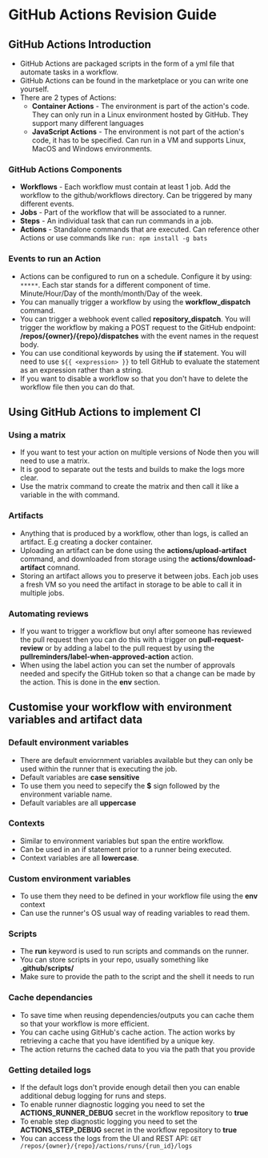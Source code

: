 <!--
## Welcome to GitHub Pages

You can use the [editor on GitHub](https://github.com/TIGHEDEV/GitHub-Actions-Exam/edit/gh-pages/index.md) to maintain and preview the content for your website in Markdown files.

Whenever you commit to this repository, GitHub Pages will run [Jekyll](https://jekyllrb.com/) to rebuild the pages in your site, from the content in your Markdown files.

### Markdown

Markdown is a lightweight and easy-to-use syntax for styling your writing. It includes conventions for

```markdown
Syntax highlighted code block

# Header 1
## Header 2
### Header 3

- Bulleted
- List

1. Numbered
2. List

**Bold** and _Italic_ and `Code` text

[Link](url) and ![Image](src)
```

For more details see [Basic writing and formatting syntax](https://docs.github.com/en/github/writing-on-github/getting-started-with-writing-and-formatting-on-github/basic-writing-and-formatting-syntax).

### Jekyll Themes

Your Pages site will use the layout and styles from the Jekyll theme you have selected in your [repository settings](https://github.com/TIGHEDEV/GitHub-Actions-Exam/settings/pages). The name of this theme is saved in the Jekyll `_config.yml` configuration file.

### Support or Contact

Having trouble with Pages? Check out our [documentation](https://docs.github.com/categories/github-pages-basics/) or [contact support](https://support.github.com/contact) and we’ll help you sort it out.
-->

# GitHub Actions Revision Guide

## GitHub Actions Introduction

- GitHub Actions are packaged scripts in the form of a yml file that automate tasks in a workflow.
- GitHub Actions can be found in the marketplace or you can write one yourself.
- There are 2 types of Actions:
  - **Container Actions** - The environment is part of the action's code. They can only run in a Linux environment hosted by GitHub. They support many different languages
  - **JavaScript Actions** - The environment is not part of the action's code, it has to be specified. Can run in a VM and supports Linux, MacOS and Windows environments.

### GitHub Actions Components

- **Workflows** - Each workflow must contain at least 1 job. Add the workflow to the github/workflows directory. Can be triggered by many different events.
- **Jobs** - Part of the workflow that will be associated to a runner.
- **Steps** - An individual task that can run commands in a job.
- **Actions** - Standalone commands that are executed. Can reference other Actions or use commands like ```run: npm install -g bats```

### Events to run an Action

- Actions can be configured to run on a schedule. Configure it by using: ``` ***** ```. Each star stands for a different component of time. Minute/Hour/Day of the month/month/Day of the week.
- You can manually trigger a workflow by using the **workflow_dispatch** command.
- You can trigger a webhook event called **repository_dispatch**. You will trigger the workflow by making a POST request to the GitHub endpoint: **/repos/{owner}/{repo}/dispatches** with the event names in the request body.
- You can use conditional keywords by using the **if** statement. You will need to use ```${{ <expression> }}``` to tell GitHub to evaluate the statement as an expression rather than a string.
- If you want to disable a workflow so that you don't have to delete the workflow file then you can do that.

## Using GitHub Actions to implement CI

### Using a matrix

- If you want to test your action on multiple versions of Node then you will need to use a matrix. 
- It is good to separate out the tests and builds to make the logs more clear.
- Use the matrix command to create the matrix and then call it like a variable in the with command. 

### Artifacts

- Anything that is produced by a workflow, other than logs, is called an artifact. E.g creating a docker container.
- Uploading an artifact can be done using the **actions/upload-artifact** command, and downloaded from storage using the **actions/download-artifact** comnand.
- Storing an artifact allows you to preserve it between jobs. Each job uses a fresh VM so you need the artifact in storage to be able to call it in multiple jobs.

### Automating reviews

- If you want to trigger a workflow but onyl after someone has reviewed the pull request then you can do this with a trigger on **pull-request-review** or by adding a label to the pull request by using the **pullreminders/label-when-approved-action** action.
- When using the label action you can set the number of approvals needed and specify the GitHub token so that a change can be made by the action. This is done in the **env** section.

## Customise your workflow with environment variables and artifact data

### Default environment variables

- There are default enviornment variables available but they can only be used within the runner that is executing the job.
- Default variables are **case sensitive**
- To use them you need to sepecify the **$** sign followed by the environment variable name.
- Default variables are all **uppercase**

### Contexts

- Similar to environment variables but span the entire workflow.
- Can be used in an if statement prior to a runner being executed.
- Context variables are all **lowercase**.

### Custom environment variables

- To use them they need to be defined in your workflow file using the **env** context
- Can use the runner's OS usual way of reading variables to read them.

### Scripts

- The **run** keyword is used to run scripts and commands on the runner.
- You can store scripts in your repo, usually something like **.github/scripts/**
- Make sure to provide the path to the script and the shell it needs to run

### Cache dependancies

- To save time when reusing dependencies/outputs you can cache them so that your workflow is more efficient.
- You can cache using GitHub's cache action. The action works by retrieving a cache that you have identified by a unique key.
- The action returns the cached data to you via the path that you provide

### Getting detailed logs

- If the default logs don't provide enough detail then you can enable additional debug logging for runs and steps. 
- To enable runner diagnostic logging you need to set the **ACTIONS_RUNNER_DEBUG** secret in the workflow repository to **true**
- To enable step diagnostic logging you need to set the **ACTIONS_STEP_DEBUG** secret in the workflow repository to **true**
- You can access the logs from the UI and REST API: ```GET /repos/{owner}/{repo}/actions/runs/{run_id}/logs```


